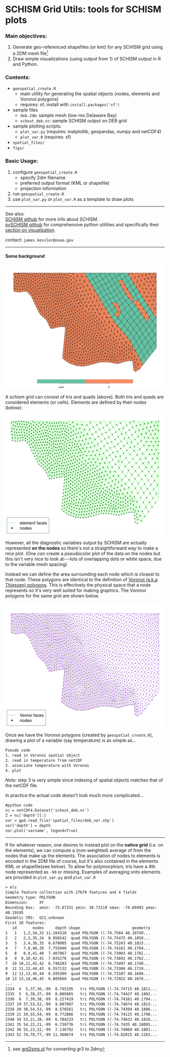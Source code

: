 # SCHISM Grid Utils: tools for SCHISM plots

### Main objectives:
1. Generate geo-referenced shapefiles (or kml) for any SCHISM grid using a 2DM mesh file[^1]
2. Draw simple visualizations (using output from 1) of SCHISM output in R and Python.

[^1]: see [grd2sms.pl](https://github.com/schism-dev/schism/blob/7981f18845c94ed7ebb4bda72df5784c677f8353/src/Utility/SMS/grd2sms.pl#L17) for converting gr3 to 2dm


### Contents:
- `geospatial_create.R`
    - main utility for generating the spatial objects (nodes, elements and Voronoi polygons)
    - requires: sf;  install with `install.packages('sf')`
- sample files
    - `deb.2dm`: sample mesh (low-res Delaware Bay)
    - `schout_deb.nc`: sample SCHISM output on DEB grid
- sample plotting scripts:
    - `plot_var.py`  (requires: matplotlib, geopandas, numpy and netCDF4)
    - `plot_var.R`   (requires: sf)
- `spatial_files/`
- `figs/`



### Basic Usage:
1. configure `geospatial_create.R` 
    - specify 2dm filename
    - preferred output format (KML or shapefile)
    - projection information
2. run `geospatial_create.R`
3. use `plot_var.py` or `plot_var.R` as a template to draw plots

---
See also:\
[SCHISM github](https://github.com/schism-dev/schism) for more info about SCHISM. \
[pySCHISM github](https://github.com/schism-dev/pyschism) for comprehensive python utilities and specifically their [section on visualization](https://schism-dev.github.io/schism/master/getting-started/visualization.html).


contact: `james.kessler@noaa.gov`

---


#### Some background
![quads_and_tris](figs/shape_attribute.png)


A schism grid can consist of tris and quads (above).  Both tris and quads are considered elements (or cells).  Elements are defined by their nodes (below):
![elements](figs/elements.png)

However, all the diagnostic variables output by SCHISM are actually represented **on the nodes** so there's not a straightforward way to make a nice plot.  (One _can_ create a pseudocolor plot of the data on the nodes but this isn't very nice to look at---lots of overlapping dots or white space, due to the variable mesh spacing)

Instead we can define the area surrounding each node which is closest to that node. These polygons are identical to the definition of [Voronoi (a.k.a Thiessen) polygons](https://en.wikipedia.org/wiki/Voronoi_diagram). This is effecitvely the physical space that a node represents so it's very well suited for making graphics. The Voronoi polygons for the same grid are shown below.

![voronoi](figs/voronoi.png)

Once we have the Voronoi polygons (created by `geospatial_create.R`), drawing a plot of a variable (say temperature) is as simple as...

```
Pseudo code
1. read in Voronoi spatial object
2. read in temperature from netCDF
3. associate temperature with Voronoi 
4. plot

```

_Note:_ step 3 is very simple since indexing of spatial objects matches that of the netCDF file.

In practice the actual code doesn't look much more complicated...

```
#python code
nc = netCDF4.Dataset('schout_deb.nc')
Z = nc['depth'][:] 
vor = gpd.read_file('spatial_files/deb_vor.shp')
vor['depth'] = depth
vor.plot('varname', legend=True)
```
---

If for whatever reason, one desires to instead plot on the **native grid** (i.e. on the elements), we can compute a (non-weighted) average of from the nodes that make up the elements. The association of nodes to elements is encoded in the 2DM file of course, but it's also contained in the elements KML or shapefile(see below).  To allow for polymorphism, tris have a 4th node represented as `-99` or missing.  Examples of averaging onto elements are provided in `plot_var.py` and `plot_var.R`

```
> els
Simple feature collection with 27679 features and 4 fields
Geometry type: POLYGON
Dimension:     XY
Bounding box:  xmin: -75.67331 ymin: 38.73119 xmax: -74.69493 ymax: 40.19195
Geodetic CRS:  GCS_unknown
First 10 features:
   id       nodes     depth shape                       geometry
1   1   1,2,34,33 11.184318  quad POLYGON ((-74.7564 40.18749...
2   2   2,3,35,34  8.956542  quad POLYGON ((-74.75475 40.1850...
3   3   3,4,36,35  8.678005  quad POLYGON ((-74.75243 40.1833...
4   7   7,8,40,39  7.755940  quad POLYGON ((-74.74161 40.1794...
5   8   8,9,41,40  7.407967  quad POLYGON ((-74.73903 40.1781...
6   9  9,10,42,41  7.035276  quad POLYGON ((-74.73692 40.1762...
7  10 10,11,43,42  6.746283  quad POLYGON ((-74.73497 40.1740...
8  11 11,12,44,43  6.557132  quad POLYGON ((-74.73306 40.1719...
9  12 12,13,45,44  6.595309  quad POLYGON ((-74.73107 40.1698...
10 13 13,14,46,45  6.885668  quad POLYGON ((-74.72922 40.1676...
...
2334  4  5,37,36,-99  8.745195   tri POLYGON ((-74.74715 40.1811...
2335  5  6,38,37,-99  8.005065   tri POLYGON ((-74.74437 40.1802...
2336  6  7,39,38,-99  8.227419   tri POLYGON ((-74.74161 40.1794...
2337 19 37,53,52,-99  9.087807   tri POLYGON ((-74.74674 40.1813...
2338 20 38,54,53,-99  8.576561   tri POLYGON ((-74.74394 40.1806...
2339 21 39,55,54,-99  8.772866   tri POLYGON ((-74.74115 40.1798...
2340 34 53,21,20,-99  6.784233   tri POLYGON ((-74.74633 40.1816...
2341 35 54,22,21,-99  6.739776   tri POLYGON ((-74.7435 40.18095...
2342 36 55,23,22,-99  7.136792   tri POLYGON ((-74.74069 40.1801...
2343 52 74,78,77,-99 11.360674   tri POLYGON ((-74.82015 40.1283...
```


